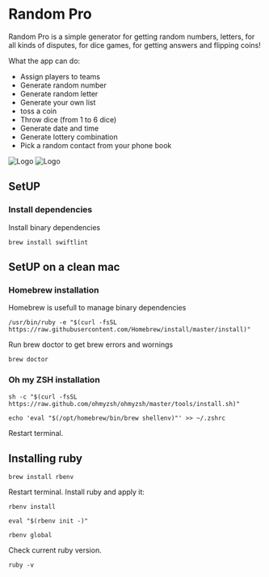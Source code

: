 
# Random Pro

Random Pro is a simple generator for getting random numbers, letters, for all kinds of disputes, for dice games, for getting answers and flipping coins!

What the app can do:
- Assign players to teams
- Generate random number
- Generate random letter
- Generate your own list
- toss a coin
- Throw dice (from 1 to 6 dice)
- Generate date and time
- Generate lottery combination
- Pick a random contact from your phone book

![Logo](https://sosinvitalii.com/wp-content/uploads/2022/12/prev_one.png "Random Pro")
![Logo](https://sosinvitalii.com/wp-content/uploads/2022/12/prev_two.png "Random Pro")

## SetUP

### Install dependencies

Install binary dependencies
```
brew install swiftlint
```

## SetUP on a clean mac

### Homebrew installation

Homebrew is usefull to manage binary dependencies
```
/usr/bin/ruby -e "$(curl -fsSL https://raw.githubusercontent.com/Homebrew/install/master/install)"
```

Run brew doctor to get brew errors and wornings
```
brew doctor
```

### Oh my ZSH installation

```
sh -c "$(curl -fsSL https://raw.github.com/ohmyzsh/ohmyzsh/master/tools/install.sh)"

echo 'eval "$(/opt/homebrew/bin/brew shellenv)"' >> ~/.zshrc
```

Restart terminal.

## Installing ruby

```
brew install rbenv
```

Restart terminal. Install ruby and аpply it:

```
rbenv install
```

```
eval "$(rbenv init -)"
```

```
rbenv global
```

Check current ruby version.
```
ruby -v
```
